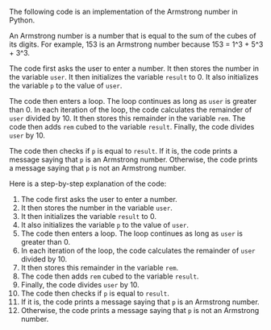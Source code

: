 The following code is an implementation of the Armstrong number in Python.

An Armstrong number is a number that is equal to the sum of the cubes of its digits. For example, 153 is an Armstrong number because 153 = 1^3 + 5^3 + 3^3.

The code first asks the user to enter a number. It then stores the number in the variable `user`. It then initializes the variable `result` to 0. It also initializes the variable `p` to the value of `user`.

The code then enters a loop. The loop continues as long as `user` is greater than 0. In each iteration of the loop, the code calculates the remainder of `user` divided by 10. It then stores this remainder in the variable `rem`. The code then adds `rem` cubed to the variable `result`. Finally, the code divides `user` by 10.

The code then checks if `p` is equal to `result`. If it is, the code prints a message saying that `p` is an Armstrong number. Otherwise, the code prints a message saying that `p` is not an Armstrong number.

Here is a step-by-step explanation of the code:

1. The code first asks the user to enter a number.
2. It then stores the number in the variable `user`.
3. It then initializes the variable `result` to 0.
4. It also initializes the variable `p` to the value of `user`.
5. The code then enters a loop. The loop continues as long as `user` is greater than 0.
6. In each iteration of the loop, the code calculates the remainder of `user` divided by 10.
7. It then stores this remainder in the variable `rem`.
8. The code then adds `rem` cubed to the variable `result`.
9. Finally, the code divides `user` by 10.
10. The code then checks if `p` is equal to `result`.
11. If it is, the code prints a message saying that `p` is an Armstrong number.
12. Otherwise, the code prints a message saying that `p` is not an Armstrong number.